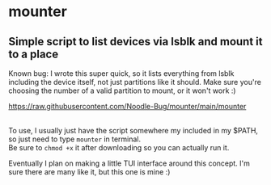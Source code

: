 # mounter
## Simple script to list devices via lsblk and mount it to a place

Known bug: I wrote this super quick, so it lists everything from lsblk including the device itself, not just partitions like it should. Make sure you're choosing the number of a valid partition to mount, or it won't work :)

https://raw.githubusercontent.com/Noodle-Bug/mounter/main/mounter
<br><br>

To use, I usually just have the script somewhere my included in my $PATH, so just need to type `mounter` in terminal. <br>
Be sure to `chmod +x` it after downloading so you can actually run it.

Eventually I plan on making a little TUI interface around this concept. I'm sure there are many like it, but this one is mine :)

